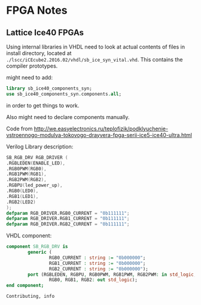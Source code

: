 <h1 id="top">FPGA Notes</h1>

<h2 name="lattice-fpgas">Lattice Ice40 FPGAs</h2>

Using internal libraries in VHDL need to look at actual contents of files in
install directory, located at
`./lscc/iCEcube2.2016.02/vhdl/sb_ice_syn_vital.vhd`. This contains the compiler
prototypes.

might need to add:

```vhdl
library sb_ice40_components_syn;
use sb_ice40_components_syn.components.all;
```

in order to get things to work.

Also might need to declare components manually.

Code from
<http://we.easyelectronics.ru/teplofizik/podklyuchenie-vstroennogo-modulya-tokovogo-drayvera-fpga-serii-ice5-ice40-ultra.html>


Verilog Library description:
```verilog
SB_RGB_DRV RGB_DRIVER (
.RGBLEDEN(ENABLE_LED),
.RGB0PWM(RGB0),
.RGB1PWM(RGB1),
.RGB2PWM(RGB2),
.RGBPU(led_power_up),
.RGB0(LED0),
.RGB1(LED1),
.RGB2(LED2)
);
defparam RGB_DRIVER.RGB0_CURRENT = "0b111111";
defparam RGB_DRIVER.RGB1_CURRENT = "0b111111";
defparam RGB_DRIVER.RGB2_CURRENT = "0b111111";
```

VHDL component:
```vhdl
component SB_RGB_DRV is
        generic (
                RGB0_CURRENT : string := "0b000000";
                RGB1_CURRENT : string := "0b000000";
                RGB2_CURRENT : string := "0b000000");
        port (RGBLEDEN, RGBPU, RGB0PWM, RGB1PWM, RGB2PWM: in std_logic;
                RGB0, RGB1, RGB2: out std_logic);
end component;
```

```tags
Contributing, info
```
